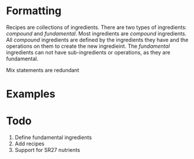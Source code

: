# Formatting

Recipes are collections of ingredients. There are two types of ingredients: *compound* and *fundamental*. Most ingredients are *compound* ingredients. All *compound* ingredients are defined by the ingredients they have and the operations on them to create the new ingredieint. The *fundamental* ingredients can not have sub-ingredients or operations, as they are fundamental.

Mix statements are redundant

# Examples




# Todo

1. Define fundamental ingredients
2. Add recipes
3. Support for SR27 nutrients
